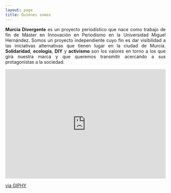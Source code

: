 ```yaml
---
layout: page
title: Quiénes somos
---
```


<p align="justify"><b>Murcia Divergente</b> es un proyecto periodístico que nace como trabajo de fin de Máster en Innovación en Periodismo en la Universidad Miguel Hernández. Somos un proyecto independiente cuyo fin es dar visibilidad a las iniciativas alternativas que tienen lugar en la ciudad de Murcia. <b>Solidaridad</b>, <b>ecología</b>, <b>DIY</b> y <b>activismo</b> son los valores en torno a los que gira nuestra marca y que queremos transmitir acercando a sus protagonistas a la sociedad.</p> 

<div style="width:100%;height:0;padding-bottom:68%;position:relative;"><iframe src="https://giphy.com/embed/EW7oIWlc3Nhyo" width="100%" height="100%" style="position:absolute" frameBorder="0" class="giphy-embed" allowFullScreen></iframe></div><p><a href="https://giphy.com/gifs/maquinas-EW7oIWlc3Nhyo">via GIPHY</a></p> 




   